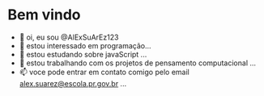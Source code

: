 # Bem vindo



- 👋 oi, eu sou @AlExSuArEz123
- 👀 estou interessado em programação...
- 🌱 estou estudando sobre javaScript ...
- 💞️ estou trabalhando com os projetos de pensamento computacional ...
- 📫 voce pode entrar em contato comigo pelo email alex.suarez@escola.pr.gov.br ...

<!---
AlExSuArEz123/AlExSuArEz123 is a ✨ special ✨ repository because its `README.md` (this file) appears on your GitHub profile.
You can click the Preview link to take a look at your changes.
--->
